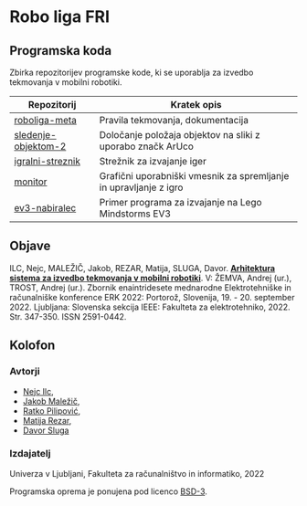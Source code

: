 # Robo liga FRI

## Programska koda

Zbirka repozitorijev programske kode, ki se uporablja za izvedbo tekmovanja v mobilni robotiki.

| Repozitorij | Kratek opis |
| ----------- | ----------- |
| [roboliga-meta](https://github.com/RoboLiga/roboliga-meta) | Pravila tekmovanja, dokumentacija |
| [sledenje-objektom-2](https://github.com/RoboLiga/sledenje-objektom-2) | Določanje položaja objektov na sliki z uporabo značk ArUco |
| [igralni-streznik](https://github.com/RoboLiga/igralni-streznik) | Strežnik za izvajanje iger |
| [monitor](https://github.com/RoboLiga/monitor) | Grafični uporabniški vmesnik za spremljanje in upravljanje z igro |
| [ev3-nabiralec](https://github.com/RoboLiga/ev3-nabiralec) | Primer programa za izvajanje na Lego Mindstorms EV3 |


## Objave
ILC, Nejc, MALEŽIČ, Jakob, REZAR, Matija, SLUGA, Davor. **[Arhitektura sistema za izvedbo tekmovanja v mobilni robotiki](https://erk.fe.uni-lj.si/2022/papers/ilc(arhitektura_sistema).pdf)**. V: ŽEMVA, Andrej (ur.), TROST, Andrej (ur.). Zbornik enaintridesete mednarodne Elektrotehniške in računalniške konference ERK 2022: Portorož, Slovenija, 19. - 20. september 2022. Ljubljana: Slovenska sekcija IEEE: Fakulteta za elektrotehniko, 2022. Str. 347-350. ISSN 2591-0442.



## Kolofon

### Avtorji
- [Nejc Ilc](https://github.com/nejci), 
- [Jakob Maležič](https://github.com/Blarc), 
- [Ratko Pilipović](https://github.com/pilipovicr), 
- [Matija Rezar](https://github.com/HeNine), 
- [Davor Sluga](https://github.com/davors)
 
### Izdajatelj
Univerza v Ljubljani, Fakulteta za računalništvo in informatiko, 2022

Programska oprema je ponujena pod licenco [BSD-3](https://raw.githubusercontent.com/RoboLiga/RoboLiga.github.io/main/LICENSE).
